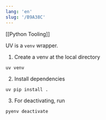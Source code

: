 ```yaml
---
lang: 'en'
slug: '/B9A38C'
---
```


[[Python Tooling]]

UV is a `venv` wrapper.

1. Create a venv at the local directory

```
uv venv
```

2. Install dependencies

```
uv pip install .
```

3. For deactivating, run

```
pyenv deactivate
```
